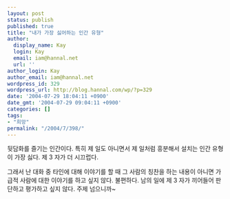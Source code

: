 ```yaml
---
layout: post
status: publish
published: true
title: "내가 가장 싫어하는 인간 유형"
author:
  display_name: Kay
  login: Kay
  email: iam@hannal.net
  url: ''
author_login: Kay
author_email: iam@hannal.net
wordpress_id: 329
wordpress_url: http://blog.hannal.com/wp/?p=329
date: '2004-07-29 18:04:11 +0900'
date_gmt: '2004-07-29 09:04:11 +0900'
categories: []
tags:
- "희망"
permalink: "/2004/7/398/"
---
```

<p>뒷담화를 즐기는 인간이다. 특히 제 일도 아니면서 제 일처럼 흥분해서 설치는 인간 유형이 가장 싫다. 제 3 자가 더 시끄럽다.</p>
<p>그래서 난 대화 중 타인에 대해 이야기를 할 때 그 사람의 칭찬을 하는 내용이 아니면 가급적 사람에 대한 이야기를 하고 싶지 않다. 불편하다. 남의 일에 제 3 자가 끼어들어 판단하고 평가하고 싶지 않다. 주제 넘으니까~</p>
